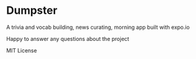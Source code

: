 # Dumpster

A trivia and vocab building, news curating, morning app built with expo.io

Happy to answer any questions about the project

MIT License

